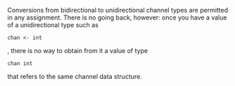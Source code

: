  Conversions from bidirectional to unidirectional channel types are permitted in any assignment. There is no going back, however: once you have a value of a unidirectional type such as 

`chan <- int`

, there is no way to obtain from it a value of type 

`chan int`

 that refers to the same channel data structure.


